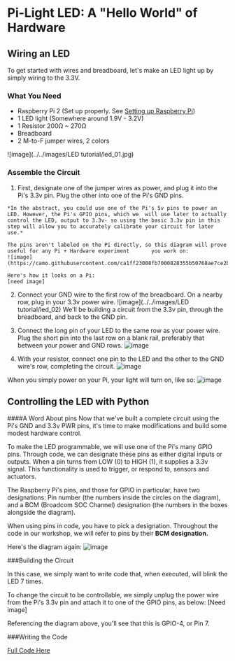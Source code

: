 # Pi-Light LED: A "Hello World" of Hardware

## Wiring an LED

To get started with wires and breadboard, let's make an LED light up by simply wiring to the 3.3V.

### What You Need

- Raspberry Pi 2 (Set up properly. See [Setting up Raspberry Pi](../README.md))
- 1 LED light (Somewhere around 1.9V - 3.2V)
- 1 Resistor 200Ω ~ 270Ω
- Breadboard
- 2 M-to-F jumper wires, 2 colors

![image](../../images/LED tutorial/led_01.jpg)

### Assemble the Circuit

  1. First, designate one of the jumper wires as power, and plug it into the Pi's 3.3v pin. Plug the other into one       of the Pi's GND pins. 
  
    *In the abstract, you could use one of the Pi's 5v pins to power an LED. However, the Pi's GPIO pins, which we  will use later to actually control the LED, output to 3.3v- so using the basic 3.3v pin in this step will allow you to accurately calibrate your circuit for later use.*  

    The pins aren't labeled on the Pi directly, so this diagram will prove useful for any Pi + Hardware experiment       you work on:
    ![image](https://camo.githubusercontent.com/ca1ff23008fb7000828355b50768ae7ce2b83936/687474703a2f2f7777772e72617370626572727970692d7370792e636f2e756b2f77702d636f6e74656e742f75706c6f6164732f323031322f30362f5261737062657272792d50692d4750494f2d4c61796f75742d4d6f64656c2d422d506c75732d726f74617465642d32373030783930302d31303234783334312e706e67)

    Here's how it looks on a Pi:
    [need image]

2. Connect your GND wire to the first row of the breadboard. On a nearby row, plug in your 3.3v power wire.
    ![image](../../images/LED tutorial/led_02)
    We'll be building a circuit from the 3.3v pin, through the breadboard, and back to the GND pin. 

3. Connect the long pin of your LED to the same row as your power wire. Plug the short pin into the last row on a blank rail, preferably that between your power and GND rows.
    ![image](../../images/LED_tutorial/led_04) 

4. With your resistor, connect one pin to the LED and the other to the GND wire's row, completing the circuit.
    ![image](../../images/LED_tutorial/led_05)

When you simply power on your Pi, your light will turn on, like so:
![image](../../images/LED_tutorial/led_06)



## Controlling the LED with Python

####A Word About pins
Now that we've built a complete circuit using the Pi's GND and 3.3v PWR pins, it's time to make modifications and build some modest hardware control.

To make the LED programmable, we will use one of the Pi's many GPIO pins. Through code, we can designate these pins as either digital inputs or outputs. When a pin turns  from LOW (0) to HIGH (1), it supplies a 3.3v signal. This functionality is used to trigger, or respond to, sensors and actuators. 

The Raspberry Pi's pins, and those for GPIO in particular, have two designations: Pin number (the numbers inside the circles on the diagram), and a BCM (Broadcom SOC Channel) designation (the numbers in the boxes alongside the diagram). 

When using pins in code, you have to pick a designation. Throughout the code in our workshop, we will refer to pins by their **BCM designation.** 

Here's the diagram again:
![image](https://camo.githubusercontent.com/ca1ff23008fb7000828355b50768ae7ce2b83936/687474703a2f2f7777772e72617370626572727970692d7370792e636f2e756b2f77702d636f6e74656e742f75706c6f6164732f323031322f30362f5261737062657272792d50692d4750494f2d4c61796f75742d4d6f64656c2d422d506c75732d726f74617465642d32373030783930302d31303234783334312e706e67)

###Building the Circuit

In this case, we simply want to write code that, when executed, will blink the LED 7 times.

To change the circuit to be controllable, we simply unplug the power wire from the Pi's 3.3v pin and attach it to one of the GPIO pins, as below:
[Need image]

Referencing the diagram above, you'll see that this is GPIO-4, or Pin 7. 

###Writing the Code

[Full Code Here]()

